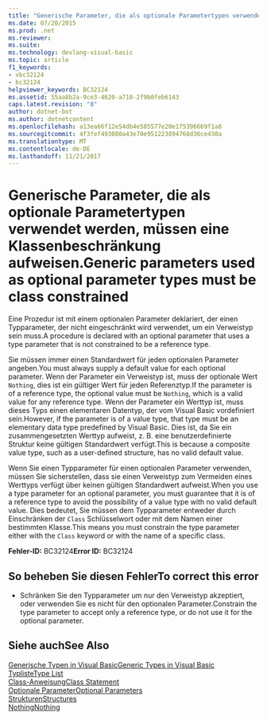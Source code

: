 ```yaml
---
title: "Generische Parameter, die als optionale Parametertypen verwendet werden, müssen eine Klassenbeschränkung aufweisen."
ms.date: 07/20/2015
ms.prod: .net
ms.reviewer: 
ms.suite: 
ms.technology: devlang-visual-basic
ms.topic: article
f1_keywords:
- vbc32124
- bc32124
helpviewer_keywords: BC32124
ms.assetid: 55aa8b2a-9ce3-4620-a710-2f9b0feb6143
caps.latest.revision: "8"
author: dotnet-bot
ms.author: dotnetcontent
ms.openlocfilehash: a13ea66f12e54db4e585577e20e1f5396669f1a8
ms.sourcegitcommit: 4f3fef493080a43e70e951223894768d36ce430a
ms.translationtype: MT
ms.contentlocale: de-DE
ms.lasthandoff: 11/21/2017
---
```

# <a name="generic-parameters-used-as-optional-parameter-types-must-be-class-constrained"></a><span data-ttu-id="cc3f4-102">Generische Parameter, die als optionale Parametertypen verwendet werden, müssen eine Klassenbeschränkung aufweisen.</span><span class="sxs-lookup"><span data-stu-id="cc3f4-102">Generic parameters used as optional parameter types must be class constrained</span></span>
<span data-ttu-id="cc3f4-103">Eine Prozedur ist mit einem optionalen Parameter deklariert, der einen Typparameter, der nicht eingeschränkt wird verwendet, um ein Verweistyp sein muss.</span><span class="sxs-lookup"><span data-stu-id="cc3f4-103">A procedure is declared with an optional parameter that uses a type parameter that is not constrained to be a reference type.</span></span>  
  
 <span data-ttu-id="cc3f4-104">Sie müssen immer einen Standardwert für jeden optionalen Parameter angeben.</span><span class="sxs-lookup"><span data-stu-id="cc3f4-104">You must always supply a default value for each optional parameter.</span></span> <span data-ttu-id="cc3f4-105">Wenn der Parameter ein Verweistyp ist, muss der optionale Wert `Nothing`, dies ist ein gültiger Wert für jeden Referenztyp.</span><span class="sxs-lookup"><span data-stu-id="cc3f4-105">If the parameter is of a reference type, the optional value must be `Nothing`, which is a valid value for any reference type.</span></span> <span data-ttu-id="cc3f4-106">Wenn der Parameter ein Werttyp ist, muss dieses Typs einen elementaren Datentyp, der vom Visual Basic vordefiniert sein.</span><span class="sxs-lookup"><span data-stu-id="cc3f4-106">However, if the parameter is of a value type, that type must be an elementary data type predefined by Visual Basic.</span></span> <span data-ttu-id="cc3f4-107">Dies ist, da Sie ein zusammengesetzten Werttyp aufweist, z. B. eine benutzerdefinierte Struktur keine gültigen Standardwert verfügt.</span><span class="sxs-lookup"><span data-stu-id="cc3f4-107">This is because a composite value type, such as a user-defined structure, has no valid default value.</span></span>  
  
 <span data-ttu-id="cc3f4-108">Wenn Sie einen Typparameter für einen optionalen Parameter verwenden, müssen Sie sicherstellen, dass sie einen Verweistyp zum Vermeiden eines Werttyps verfügt über keinen gültigen Standardwert aufweist.</span><span class="sxs-lookup"><span data-stu-id="cc3f4-108">When you use a type parameter for an optional parameter, you must guarantee that it is of a reference type to avoid the possibility of a value type with no valid default value.</span></span> <span data-ttu-id="cc3f4-109">Dies bedeutet, Sie müssen dem Typparameter entweder durch Einschränken der `Class` Schlüsselwort oder mit dem Namen einer bestimmten Klasse.</span><span class="sxs-lookup"><span data-stu-id="cc3f4-109">This means you must constrain the type parameter either with the `Class` keyword or with the name of a specific class.</span></span>  
  
 <span data-ttu-id="cc3f4-110">**Fehler-ID:** BC32124</span><span class="sxs-lookup"><span data-stu-id="cc3f4-110">**Error ID:** BC32124</span></span>  
  
## <a name="to-correct-this-error"></a><span data-ttu-id="cc3f4-111">So beheben Sie diesen Fehler</span><span class="sxs-lookup"><span data-stu-id="cc3f4-111">To correct this error</span></span>  
  
-   <span data-ttu-id="cc3f4-112">Schränken Sie den Typparameter um nur den Verweistyp akzeptiert, oder verwenden Sie es nicht für den optionalen Parameter.</span><span class="sxs-lookup"><span data-stu-id="cc3f4-112">Constrain the type parameter to accept only a reference type, or do not use it for the optional parameter.</span></span>  
  
## <a name="see-also"></a><span data-ttu-id="cc3f4-113">Siehe auch</span><span class="sxs-lookup"><span data-stu-id="cc3f4-113">See Also</span></span>  
 [<span data-ttu-id="cc3f4-114">Generische Typen in Visual Basic</span><span class="sxs-lookup"><span data-stu-id="cc3f4-114">Generic Types in Visual Basic</span></span>](../../../visual-basic/programming-guide/language-features/data-types/generic-types.md)  
 [<span data-ttu-id="cc3f4-115">Typliste</span><span class="sxs-lookup"><span data-stu-id="cc3f4-115">Type List</span></span>](../../../visual-basic/language-reference/statements/type-list.md)  
 [<span data-ttu-id="cc3f4-116">Class-Anweisung</span><span class="sxs-lookup"><span data-stu-id="cc3f4-116">Class Statement</span></span>](../../../visual-basic/language-reference/statements/class-statement.md)  
 [<span data-ttu-id="cc3f4-117">Optionale Parameter</span><span class="sxs-lookup"><span data-stu-id="cc3f4-117">Optional Parameters</span></span>](../../../visual-basic/programming-guide/language-features/procedures/optional-parameters.md)  
 [<span data-ttu-id="cc3f4-118">Strukturen</span><span class="sxs-lookup"><span data-stu-id="cc3f4-118">Structures</span></span>](../../../visual-basic/programming-guide/language-features/data-types/structures.md)  
 [<span data-ttu-id="cc3f4-119">Nothing</span><span class="sxs-lookup"><span data-stu-id="cc3f4-119">Nothing</span></span>](../../../visual-basic/language-reference/nothing.md)
